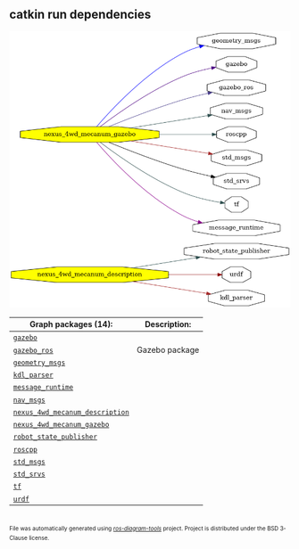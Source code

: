 <!--
File was automatically generated using 'ros-diagram-tools' project.
Project is distributed under the BSD 3-Clause license.
-->

## catkin run dependencies

[![full_graph](full_graph.png "full_graph")](full_graph.png)


| Graph packages (14): | Description: |
| -------------------- | ------------ |
| [`gazebo`](nodes/gazebo.md) |  |
| [`gazebo_ros`](nodes/gazebo_ros.md) | Gazebo package |
| [`geometry_msgs`](nodes/geometry_msgs.md) |  |
| [`kdl_parser`](nodes/kdl_parser.md) |  |
| [`message_runtime`](nodes/message_runtime.md) |  |
| [`nav_msgs`](nodes/nav_msgs.md) |  |
| [`nexus_4wd_mecanum_description`](nodes/nexus_4wd_mecanum_description.md) |  |
| [`nexus_4wd_mecanum_gazebo`](nodes/nexus_4wd_mecanum_gazebo.md) |  |
| [`robot_state_publisher`](nodes/robot_state_publisher.md) |  |
| [`roscpp`](nodes/roscpp.md) |  |
| [`std_msgs`](nodes/std_msgs.md) |  |
| [`std_srvs`](nodes/std_srvs.md) |  |
| [`tf`](nodes/tf.md) |  |
| [`urdf`](nodes/urdf.md) |  |


</br>
<font size="1">
File was automatically generated using <a href="https://github.com/anetczuk/ros-diagram-tools"><i>ros-diagram-tools</i></a> project.
Project is distributed under the BSD 3-Clause license.
</font>
